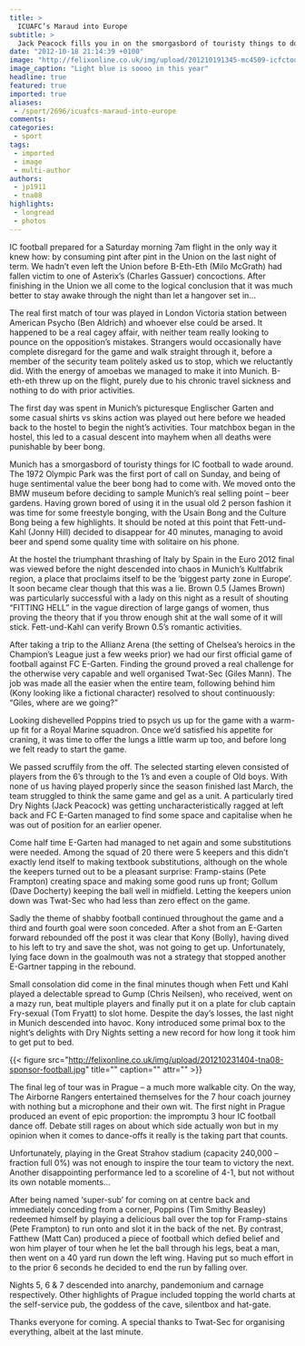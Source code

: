 ```yaml
---
title: >
  ICUAFC’s Maraud into Europe
subtitle: >
  Jack Peacock fills you in on the smorgasbord of touristy things to do in Munich
date: "2012-10-18 21:14:39 +0100"
image: "http://felixonline.co.uk/img/upload/201210191345-mc4509-icfctour.png"
image_caption: "Light blue is soooo in this year"
headline: true
featured: true
imported: true
aliases:
 - /sport/2696/icuafcs-maraud-into-europe
comments:
categories:
 - sport
tags:
 - imported
 - image
 - multi-author
authors:
 - jp1911
 - tna08
highlights:
 - longread
 - photos
---
```


IC football prepared for a Saturday morning 7am flight in the only way it knew how: by consuming pint after pint in the Union on the last night of term. We hadn’t even left the Union before B-Eth-Eth (Milo McGrath) had fallen victim to one of Asterix’s (Charles Gassuer) concoctions. After finishing in the Union we all come to the logical conclusion that it was much better to stay awake through the night than let a hangover set in…

The real first match of tour was played in London Victoria station between American Psycho (Ben Aldrich) and whoever else could be arsed. It happened to be a real cagey affair, with neither team really looking to pounce on the opposition’s mistakes. Strangers would occasionally have complete disregard for the game and walk straight through it, before a member of the security team politely asked us to stop, which we reluctantly did. With the energy of amoebas we managed to make it into Munich. B-eth-eth threw up on the flight, purely due to his chronic travel sickness and nothing to do with prior activities.

The first day was spent in Munich’s picturesque Englischer Garten and some casual shirts vs skins action was played out here before we headed back to the hostel to begin the night’s activities. Tour matchbox began in the hostel, this led to a casual descent into mayhem when all deaths were punishable by beer bong.

Munich has a smorgasbord of touristy things for IC football to wade around. The 1972 Olympic Park was the first port of call on Sunday, and being of huge sentimental value the beer bong had to come with. We moved onto the BMW museum before deciding to sample Munich’s real selling point – beer gardens. Having grown bored of using it in the usual old 2 person fashion it was time for some freestyle bonging, with the Usain Bong and the Culture Bong being a few highlights. It should be noted at this point that Fett-und-Kahl (Jonny Hill) decided to disappear for 40 minutes, managing to avoid beer and spend some quality time with solitaire on his phone.

At the hostel the triumphant thrashing of Italy by Spain in the Euro 2012 final was viewed before the night descended into chaos in Munich’s Kultfabrik region, a place that proclaims itself to be the ‘biggest party zone in Europe’. It soon became clear though that this was a lie. Brown 0.5 (James Brown) was particularly successful with a lady on this night as a result of shouting “FITTING HELL” in the vague direction of large gangs of women, thus proving the theory that if you throw enough shit at the wall some of it will stick. Fett-und-Kahl can verify Brown 0.5’s romantic activities.

After taking a trip to the Allianz Arena (the setting of Chelsea’s heroics in the Champion’s League just a few weeks prior) we had our first official game of football against FC E-Garten. Finding the ground proved a real challenge for the otherwise very capable and well organised Twat-Sec (Giles Mann). The job was made all the easier when the entire team, following behind him (Kony looking like a fictional character) resolved to shout continuously: “Giles, where are we going?”

Looking dishevelled Poppins tried to psych us up for the game with a warm-up fit for a Royal Marine squadron. Once we’d satisfied his appetite for craning, it was time to offer the lungs a little warm up too, and before long we felt ready to start the game.

We passed scruffily from the off. The selected starting eleven consisted of players from the 6’s through to the 1’s and even a couple of Old boys. With none of us having played properly since the season finished last March, the team struggled to think the same game and gel as a unit. A particularly tired Dry Nights (Jack Peacock) was getting uncharacteristically ragged at left back and FC E-Garten managed to find some space and capitalise when he was out of position for an earlier opener.

Come half time E-Garten had managed to net again and some substitutions were needed. Among the squad of 20 there were 5 keepers and this didn’t exactly lend itself to making textbook substitutions, although on the whole the keepers turned out to be a pleasant surprise: Framp-stains (Pete Frampton) creating space and making some good runs up front; Gollum (Dave Docherty) keeping the ball well in midfield. Letting the keepers union down was Twat-Sec who had less than zero effect on the game.

Sadly the theme of shabby football continued throughout the game and a third and fourth goal were soon conceded. After a shot from an E-Garten forward rebounded off the post it was clear that Kony (Bolly), having dived to his left to try and save the shot, was not going to get up. Unfortunately, lying face down in the goalmouth was not a strategy that stopped another E-Gartner tapping in the rebound.

Small consolation did come in the final minutes though when Fett und Kahl played a delectable spread to Gump (Chris Neilsen), who received, went on a mazy run, beat multiple players and finally put it on a plate for club captain Fry-sexual (Tom Fryatt) to slot home. Despite the day’s losses, the last night in Munich descended into havoc. Kony introduced some primal box to the night’s delights with Dry Nights setting a new record for how long it took him to get put to bed.

{{< figure src="http://felixonline.co.uk/img/upload/201210231404-tna08-sponsor-football.jpg" title="" caption="" attr="" >}}

The final leg of tour was in Prague – a much more walkable city. On the way, The Airborne Rangers entertained themselves for the 7 hour coach journey with nothing but a microphone and their own wit.
 The first night in Prague produced an event of epic proportion: the impromptu 3 hour IC football dance off. Debate still rages on about which side actually won but in my opinion when it comes to dance-offs it really is the taking part that counts.

Unfortunately, playing in the Great Strahov stadium (capacity 240,000 – fraction full 0%) was not enough to inspire the tour team to victory the next. Another disappointing performance led to a scoreline of 4-1, but not without its own notable moments…

After being named ‘super-sub’ for coming on at centre back and immediately conceding from a corner, Poppins (Tim Smithy Beasley) redeemed himself by playing a delicious ball over the top for Framp-stains (Pete Frampton) to run onto and slot it in the back of the net. By contrast, Fatthew (Matt Can) produced a piece of football which defied belief and won him player of tour when he let the ball through his legs, beat a man, then went on a 40 yard run down the left wing. Having put so much effort in to the prior 6 seconds he decided to end the run by falling over.

Nights 5, 6 & 7 descended into anarchy, pandemonium and carnage respectively. Other highlights of Prague included topping the world charts at the self-service pub, the goddess of the cave, silentbox and hat-gate.

Thanks everyone for coming. A special thanks to Twat-Sec for organising everything, albeit at the last minute.
